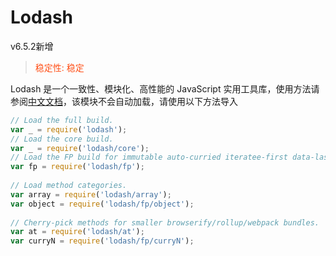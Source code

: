 # Lodash
v6.5.2新增
> <font color="#FF34FF17">稳定性: 稳定</font>

Lodash 是一个一致性、模块化、高性能的 JavaScript 实用工具库，使用方法请参阅[中文文档](https://www.lodashjs.com/)，该模块不会自动加载，请使用以下方法导入
```js
// Load the full build.
var _ = require('lodash');
// Load the core build.
var _ = require('lodash/core');
// Load the FP build for immutable auto-curried iteratee-first data-last methods.
var fp = require('lodash/fp');
 
// Load method categories.
var array = require('lodash/array');
var object = require('lodash/fp/object');
 
// Cherry-pick methods for smaller browserify/rollup/webpack bundles.
var at = require('lodash/at');
var curryN = require('lodash/fp/curryN');
```
